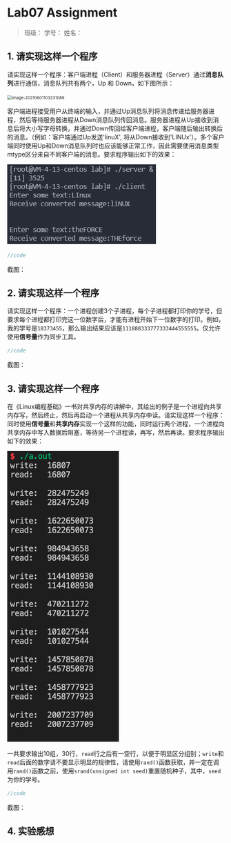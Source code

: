 # Lab07 Assignment

> 班级：
> 学号：
> 姓名：

## 1. 请实现这样一个程序

请实现这样一个程序：客户端进程（Client）和服务器进程（Server）通过**消息队列**进行通信，消息队列共有两个，Up 和 Down，如下图所示：

<img src="C:\Users\Norgannon\Desktop\sp-labs\lab07\img\1.png" alt="image-20210601103231089" style="zoom:67%;" />

客户端进程接受用户从终端的输入，并通过Up消息队列将消息传递给服务器进程，然后等待服务器进程从Down消息队列传回消息。服务器进程从Up接收到消息后将大小写字母转换，并通过Down传回给客户端进程，客户端随后输出转换后的消息。（例如：客户端通过Up发送'linuX', 将从Down接收到'LINUx'）。多个客户端同时使用Up和Down消息队列时也应该能够正常工作，因此需要使用消息类型mtype区分来自不同客户端的消息。要求程序输出如下的效果：

![image-20210601114417916](img/2.png)



```c
//code

```

截图：



## 2. 请实现这样一个程序

请实现这样一个程序：一个进程创建3个子进程，每个子进程都打印你的学号，但要求每个进程都打印完这一位数字后，才能有进程开始下一位数字的打印。例如，我的学号是`18373455`，那么输出结果应该是`111888333777333444555555`。仅允许使用**信号量**作为同步工具。



```c
//code

```

截图：



## 3. 请实现这样一个程序

在《Linux编程基础》一书对共享内存的讲解中，其给出的例子是一个进程向共享内存写，然后终止，然后再启动一个进程从共享内存中读。请实现这样一个程序：同时使用**信号量**和**共享内存**实现一个这样的功能，同时运行两个进程，一个进程向共享内存中写入数据后阻塞，等待另一个进程读，再写，然后再读。要求程序输出如下的效果：

<img src="img/3.png" alt="image-20200514114549245" style="zoom:67%;" />

一共要求输出10组，30行，`read`行之后有一空行，以便于明显区分组别；`write`和`read`后面的数字请不要显示明显的规律性，请使用`rand()`函数获取，并一定在调用`rand()`函数之前，使用`srand(unsigned int seed)`重置随机种子，其中，`seed`为你的学号。



```c
//code

```

截图：



## 4. 实验感想
